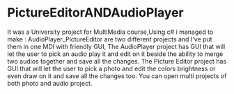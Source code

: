 # PictureEditorANDAudioPlayer
It was a University project for MultiMedia course,Using c# i managed to make : 
AudioPlayer_PictureEditor are two different projects and I've put them in one MDI with friendly GUI, The AudioPlayer project has GUI that will let the user to pick an audio play it and edit on it beside the ability to merge two audios together and save all the changes. The Picture Editor project has GUI that will let the user to pick a photo and edit the colors brightness or even draw on it and save all the changes too. You can open multi projects of both photo and audio project.
